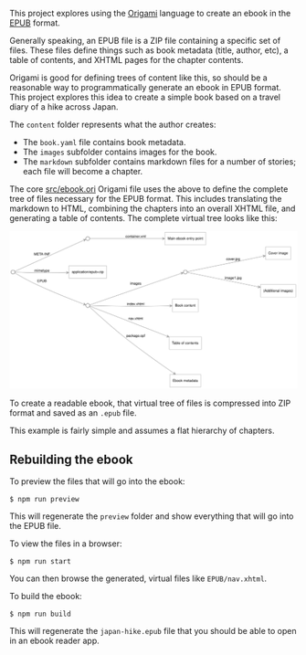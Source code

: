 This project explores using the [Origami](https://weborigami.org/language) language to create an ebook in the [EPUB](https://en.wikipedia.org/wiki/EPUB) format.

Generally speaking, an EPUB file is a ZIP file containing a specific set of files. These files define things such as book metadata (title, author, etc), a table of contents, and XHTML pages for the chapter contents.

Origami is good for defining trees of content like this, so should be a reasonable way to programmatically generate an ebook in EPUB format. This project explores this idea to create a simple book based on a travel diary of a hike across Japan.

The `content` folder represents what the author creates:

- The `book.yaml` file contains book metadata.
- The `images` subfolder contains images for the book.
- The `markdown` subfolder contains markdown files for a number of stories; each file will become a chapter.

The core [src/ebook.ori](./src/ebook.ori) Origami file uses the above to define the complete tree of files necessary for the EPUB format. This includes translating the markdown to HTML, combining the chapters into an overall XHTML file, and generating a table of contents. The complete virtual tree looks like this:

![Diagram of the files in the sample EPUB book](diagram.svg)

To create a readable ebook, that virtual tree of files is compressed into ZIP format and saved as an `.epub` file.

This example is fairly simple and assumes a flat hierarchy of chapters.

## Rebuilding the ebook

To preview the files that will go into the ebook:

```console
$ npm run preview
```

This will regenerate the `preview` folder and show everything that will go into the EPUB file.

To view the files in a browser:

```console
$ npm run start
```

You can then browse the generated, virtual files like `EPUB/nav.xhtml`.

To build the ebook:

```console
$ npm run build
```

This will regenerate the `japan-hike.epub` file that you should be able to open in an ebook reader app.

